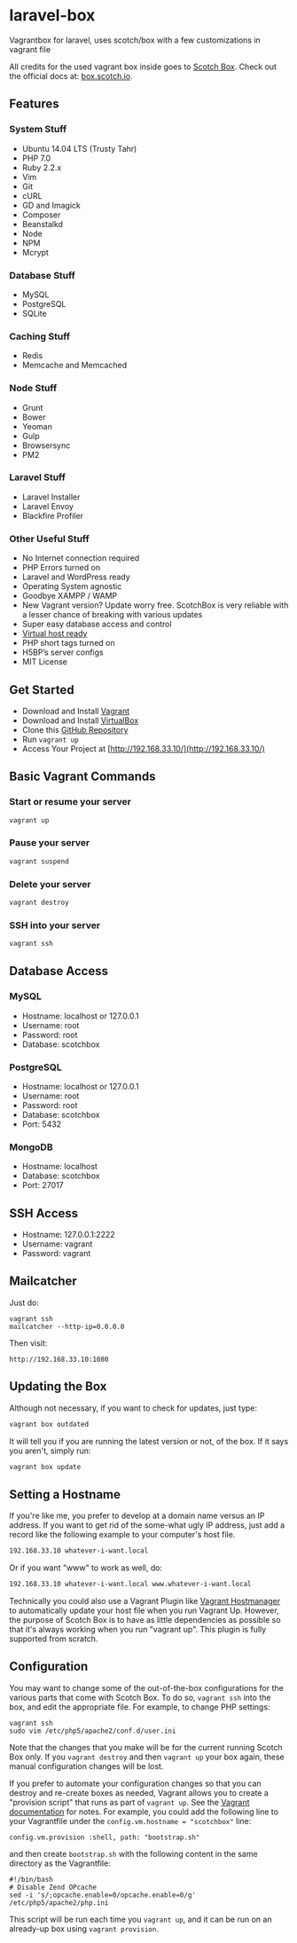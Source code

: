 # laravel-box
Vagrantbox for laravel, uses scotch/box with a few customizations in vagrant file

All credits for the used vagrant box inside goes to [Scotch Box](http://box.scotch.io/).
Check out the official docs at: [box.scotch.io](http://box.scotch.io).

## Features

### System Stuff

- Ubuntu 14.04 LTS (Trusty Tahr)
- PHP 7.0
- Ruby 2.2.x
- Vim
- Git
- cURL
- GD and Imagick
- Composer
- Beanstalkd
- Node
- NPM
- Mcrypt

### Database Stuff
- MySQL
- PostgreSQL
- SQLite

### Caching Stuff

- Redis
- Memcache and Memcached

### Node Stuff

- Grunt
- Bower
- Yeoman
- Gulp
- Browsersync
- PM2

### Laravel Stuff

- Laravel Installer
- Laravel Envoy
- Blackfire Profiler

### Other Useful Stuff

- No Internet connection required
- PHP Errors turned on
- Laravel and WordPress ready
- Operating System agnostic
- Goodbye XAMPP / WAMP
- New Vagrant version? Update worry free. ScotchBox is very reliable with a lesser chance of breaking with various updates
- Super easy database access and control
- [Virtual host ready](https://scotch.io/bar-talk/announcing-scotch-box-2-0-our-dead-simple-vagrant-lamp-stack-improved#multiple-domains-(virtual-hosts))
- PHP short tags turned on
- H5BP’s server configs
- MIT License


## Get Started

* Download and Install [Vagrant](https://www.vagrantup.com/downloads.html)
* Download and Install [VirtualBox](https://www.virtualbox.org/wiki/Downloads)
* Clone this [GitHub Repository](https://github.com/rokde/laravel-box)
* Run ``` vagrant up ```
* Access Your Project at  [http://192.168.33.10/](http://192.168.33.10/)

## Basic Vagrant Commands


### Start or resume your server
```bash
vagrant up
```

### Pause your server
```bash
vagrant suspend
```

### Delete your server
```bash
vagrant destroy
```

### SSH into your server
```bash
vagrant ssh
```

## Database Access

### MySQL 

- Hostname: localhost or 127.0.0.1
- Username: root
- Password: root
- Database: scotchbox

### PostgreSQL

- Hostname: localhost or 127.0.0.1
- Username: root
- Password: root
- Database: scotchbox
- Port: 5432


### MongoDB

- Hostname: localhost
- Database: scotchbox
- Port: 27017


## SSH Access

- Hostname: 127.0.0.1:2222
- Username: vagrant
- Password: vagrant

## Mailcatcher

Just do:

```
vagrant ssh
mailcatcher --http-ip=0.0.0.0
```

Then visit:

```
http://192.168.33.10:1080
```


## Updating the Box

Although not necessary, if you want to check for updates, just type:

```bash
vagrant box outdated
```

It will tell you if you are running the latest version or not, of the box. If it says you aren't, simply run:

```bash
vagrant box update
```


## Setting a Hostname

If you're like me, you prefer to develop at a domain name versus an IP address. If you want to get rid of the some-what ugly IP address, just add a record like the following example to your computer's host file.

```bash
192.168.33.10 whatever-i-want.local
```

Or if you want "www" to work as well, do:

```bash
192.168.33.10 whatever-i-want.local www.whatever-i-want.local
```

Technically you could also use a Vagrant Plugin like [Vagrant Hostmanager](https://github.com/smdahlen/vagrant-hostmanager) to automatically update your host file when you run Vagrant Up. However, the purpose of Scotch Box is to have as little dependencies as possible so that it's always working when you run "vagrant up".
This plugin is fully supported from scratch.


## Configuration

You may want to change some of the out-of-the-box configurations for the various parts that come with Scotch Box. To do so, `vagrant ssh` into the box, and edit the appropriate file. For example, to change PHP settings:

    vagrant ssh
    sudo vim /etc/php5/apache2/conf.d/user.ini

Note that the changes that you make will be for the current running Scotch Box only. If you `vagrant destroy` and then `vagrant up` your box again, these manual configuration changes will be lost.

If you prefer to automate your configuration changes so that you can destroy and re-create boxes as needed, Vagrant allows you to create a "provision script" that runs as part of `vagrant up`.  See the [Vagrant documentation](https://docs.vagrantup.com/v2/getting-started/provisioning.html)
for notes. For example, you could add the following line to your Vagrantfile under the `config.vm.hostname = "scotchbox"` line:

    config.vm.provision :shell, path: "bootstrap.sh"

and then create `bootstrap.sh` with the following content in the same directory as the Vagrantfile:

    #!/bin/bash
    # Disable Zend OPcache
    sed -i 's/;opcache.enable=0/opcache.enable=0/g' /etc/php5/apache2/php.ini

This script will be run each time you `vagrant up`, and it can be run
on an already-up box using `vagrant provision`.
